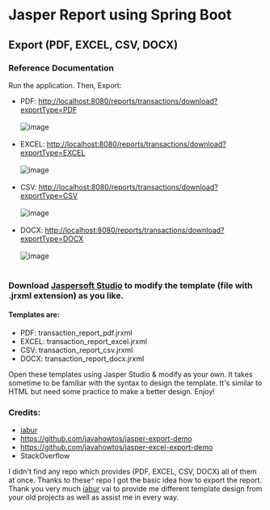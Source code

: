 # Jasper Report using Spring Boot
## Export (PDF, EXCEL, CSV, DOCX)
### Reference Documentation
Run the application.
Then, Export:
* PDF: [http://localhost:8080/reports/transactions/download?exportType=PDF](http://localhost:8080/reports/transactions/download?exportType=PDF) <br><br>
![image](https://user-images.githubusercontent.com/18072164/106577485-9bcf7280-6568-11eb-925e-938f188ca2b1.png) <br><br>
* EXCEL: [http://localhost:8080/reports/transactions/download?exportType=EXCEL](http://localhost:8080/reports/transactions/download?exportType=EXCEL) <br><br>
![image](https://user-images.githubusercontent.com/18072164/106577645-d0432e80-6568-11eb-9063-5fd02df2bc0c.png) <br><br>
* CSV: [http://localhost:8080/reports/transactions/download?exportType=CSV](http://localhost:8080/reports/transactions/download?exportType=CSV) <br><br>
![image](https://user-images.githubusercontent.com/18072164/106577739-ee109380-6568-11eb-87ef-8ae5d7f7d50e.png) <br><br>
* DOCX: [http://localhost:8080/reports/transactions/download?exportType=DOCX](http://localhost:8080/reports/transactions/download?exportType=DOCX) <br><br>
![image](https://user-images.githubusercontent.com/18072164/106577866-14ceca00-6569-11eb-85d8-08bd5d80a115.png) <br><br>

### Download [Jaspersoft Studio](https://community.jaspersoft.com/project/jaspersoft-studio) to modify the template (file with .jrxml extension) as you like.
#### Templates are: 
* PDF: transaction_report_pdf.jrxml
* EXCEL: transaction_report_excel.jrxml
* CSV: transaction_report_csv.jrxml
* DOCX: transaction_report_docx.jrxml

Open these templates using Jasper Studio & modify as your own. It takes sometime to be familiar with the syntax to design the template. It's similar to HTML but need some practice to make a better design. 
Enjoy!

### Credits:
* [iabur](https://github.com/iabur)
* https://github.com/javahowtos/jasper-export-demo
* https://github.com/javahowtos/jasper-excel-export-demo
* StackOverflow

I didn't find any repo which provides (PDF, EXCEL, CSV, DOCX) all of them at once. Thanks to these^ repo I got the basic idea how to export the report. Thank you very much [iabur](https://github.com/iabur) vai to provide me different template design from your old projects as well as assist me in every way.  
